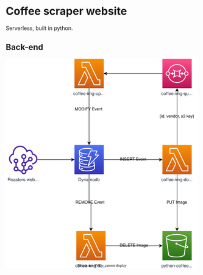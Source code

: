 # Coffee scraper website

Serverless, built in python.

## Back-end
![Backend diagram](/app_diagram.svg)
